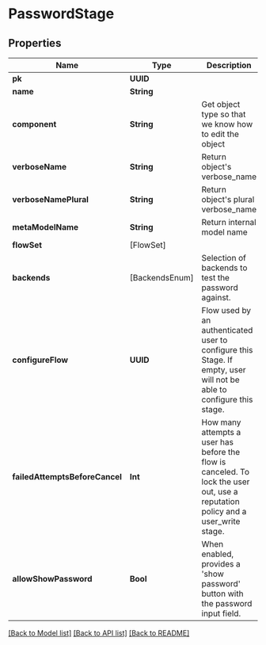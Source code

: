 # PasswordStage

## Properties
Name | Type | Description | Notes
------------ | ------------- | ------------- | -------------
**pk** | **UUID** |  | [readonly] 
**name** | **String** |  | 
**component** | **String** | Get object type so that we know how to edit the object | [readonly] 
**verboseName** | **String** | Return object&#39;s verbose_name | [readonly] 
**verboseNamePlural** | **String** | Return object&#39;s plural verbose_name | [readonly] 
**metaModelName** | **String** | Return internal model name | [readonly] 
**flowSet** | [FlowSet] |  | [optional] 
**backends** | [BackendsEnum] | Selection of backends to test the password against. | 
**configureFlow** | **UUID** | Flow used by an authenticated user to configure this Stage. If empty, user will not be able to configure this stage. | [optional] 
**failedAttemptsBeforeCancel** | **Int** | How many attempts a user has before the flow is canceled. To lock the user out, use a reputation policy and a user_write stage. | [optional] 
**allowShowPassword** | **Bool** | When enabled, provides a &#39;show password&#39; button with the password input field. | [optional] 

[[Back to Model list]](../README.md#documentation-for-models) [[Back to API list]](../README.md#documentation-for-api-endpoints) [[Back to README]](../README.md)



